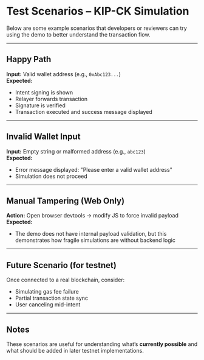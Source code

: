 # Test Scenarios – KIP-CK Simulation

Below are some example scenarios that developers or reviewers can try using the demo to better understand the transaction flow.

---

## Happy Path

**Input:** Valid wallet address (e.g., `0xAbc123...`)  
**Expected:**  
- Intent signing is shown  
- Relayer forwards transaction  
- Signature is verified  
- Transaction executed and success message displayed

---

## Invalid Wallet Input

**Input:** Empty string or malformed address (e.g., `abc123`)  
**Expected:**  
- Error message displayed: "Please enter a valid wallet address"  
- Simulation does not proceed

---

## Manual Tampering (Web Only)

**Action:** Open browser devtools → modify JS to force invalid payload  
**Expected:**  
- The demo does not have internal payload validation, but this demonstrates how fragile simulations are without backend logic

---

## Future Scenario (for testnet)

Once connected to a real blockchain, consider:
- Simulating gas fee failure
- Partial transaction state sync
- User canceling mid-intent

---

## Notes

These scenarios are useful for understanding what’s **currently possible** and what should be added in later testnet implementations.
